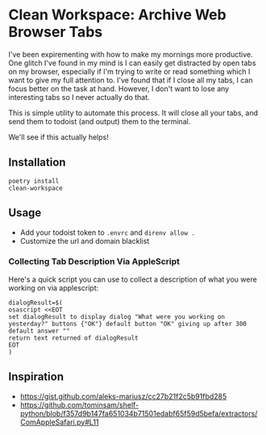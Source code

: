 # Clean Workspace: Archive Web Browser Tabs

I've been expirementing with how to make my mornings more productive. One glitch I've found in my mind is I can easily
get distracted by open tabs on my browser, especially if I'm trying to write or read something which I want to give
my full attention to. I've found that if I close all my tabs, I can focus better on the task at hand. However, I don't
want to lose any interesting tabs so I never actually do that.

This is simple utility to automate this process. It will close all your tabs, and send them to todoist (and output)
them to the terminal.

We'll see if this actually helps!

## Installation

```
poetry install
clean-workspace
```

## Usage

- Add your todoist token to `.envrc` and `direnv allow .`
- Customize the url and domain blacklist

### Collecting Tab Description Via AppleScript

Here's a quick script you can use to collect a description of what you were working on via applescript:

```shell
dialogResult=$(
osascript <<EOT
set dialogResult to display dialog "What were you working on yesterday?" buttons {"OK"} default button "OK" giving up after 300 default answer ""
return text returned of dialogResult
EOT
)
```

## Inspiration

- https://gist.github.com/aleks-mariusz/cc27b21f2c5b91fbd285
- https://github.com/tominsam/shelf-python/blob/f357d9b147fa651034b71501edabf65f59d5befa/extractors/ComAppleSafari.py#L11
